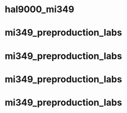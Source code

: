 # hal9000_mi349
# mi349_preproduction_labs
# mi349_preproduction_labs
# mi349_preproduction_labs
# mi349_preproduction_labs
